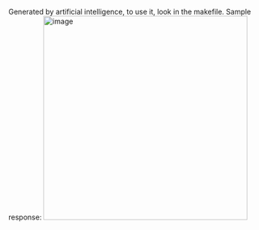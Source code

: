 Generated by artificial intelligence, to use it, look in the makefile. 
Sample response:
<img width="403" alt="image" src="https://github.com/user-attachments/assets/532b8e98-6924-4398-bf26-68828b32e7a0" />
